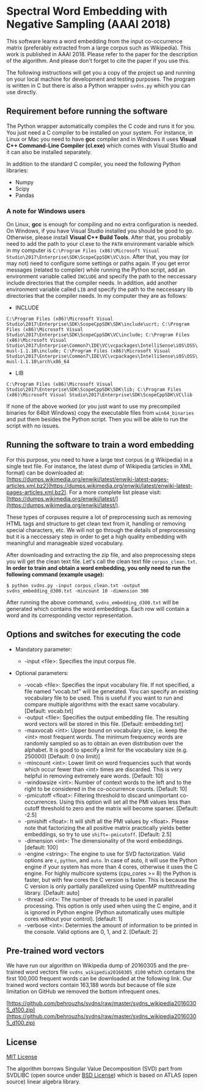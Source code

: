# Spectral Word Embedding with Negative Sampling (AAAI 2018)

This software learns a word embedding from the input co-occurrence matrix (preferably extracted from a large corpus such as Wikipedia). This work is published in AAAI 2018. Please refer to the paper for the description of the algorithm. And please don't forget to cite the paper if you use this.

The following instructions will get you a copy of the project up and running on your local machine for development and testing purposes. The program is written in C but there is also a Python wrapper `svdns.py` which you can use directly.

## Requirement before running the software

The Python wrapper automatically compiles the C code and runs it for you. You just need a C compiler to be installed on your system. For instance, in Linux or Mac you need to have __gcc__ compiler and in Windows it uses __Visual C++ Command-Line Compiler (cl.exe)__ which comes with Visual Studio and it can also be installed separately.

In addition to the standard C compiler, you need the following Python libraries:
* Numpy
* Scipy
* Pandas

### A note for Windows users

On Linux, __gcc__ is enough for compiling and no extra configuration is needed. On Windows, if you have Visual Studio installed you should be good to go. Otherwise, please install __Visual C++ Build Tools__. After that, you probably need to add the path to your cl.exe to the `PATH` environment variable which in my computer is `C:\Program Files (x86)\Microsoft Visual Studio\2017\Enterprise\SDK\ScopeCppSDK\VC\bin`. After that, you may (or may not) need to configure some settings or paths again. If you get error messages (related to compiler) while running the Python script, add an environment variable called `INCLUDE` and specify the path to the neccessary include directories that the compiler needs. In addition, add another environment variable called `LIB` and specify the path to the neccessary lib directories that the compiler needs. In my computer they are as follows:

* INCLUDE

`C:\Program Files (x86)\Microsoft Visual Studio\2017\Enterprise\SDK\ScopeCppSDK\SDK\include\ucrt;
C:\Program Files (x86)\Microsoft Visual Studio\2017\Enterprise\SDK\ScopeCppSDK\VC\include;
C:\Program Files (x86)\Microsoft Visual Studio\2017\Enterprise\Common7\IDE\VC\vcpackages\IntelliSense\iOS\OSS\musl-1.1.10\include;
C:\Program Files (x86)\Microsoft Visual Studio\2017\Enterprise\Common7\IDE\VC\vcpackages\IntelliSense\iOS\OSS\musl-1.1.10\arch\x86_64`

* LIB

`C:\Program Files (x86)\Microsoft Visual Studio\2017\Enterprise\SDK\ScopeCppSDK\SDK\lib;
C:\Program Files (x86)\Microsoft Visual Studio\2017\Enterprise\SDK\ScopeCppSDK\VC\lib`

If none of the above worked (or you just want to use my precompiled binaries for 64bit Windows) copy the executable files from `win64_binaries` and put them besides the Python script. Then you will be able to run the script with no issues.

## Running the software to train a word embedding

For this purpose, you need to have a large text corpus (e.g Wikipedia) in a single text file. For instance, the latest dump of Wikipedia (articles in XML format) can be downloaded at: [https://dumps.wikimedia.org/enwiki/latest/enwiki-latest-pages-articles.xml.bz2](https://dumps.wikimedia.org/enwiki/latest/enwiki-latest-pages-articles.xml.bz2). For a more complete list please visit: [https://dumps.wikimedia.org/enwiki/latest/](https://dumps.wikimedia.org/enwiki/latest/).

These types of corpuses require a lot of preprocessing such as removing HTML tags and structure to get clean text from it, handling or removing special characters, etc. We will not go through the details of preprocessing but it is a neccessary step in order to get a high quality embedding with meaningful and manageable sized vocabulary.

After downloading and extracting the zip file, and also preprocessing steps you will get the clean text file. Let's call the clean text file `corpus_clean.txt`. **__In order to train and obtain a word embedding, you only need to run the following command (example usage):__**

```
$ python svdns.py -input corpus_clean.txt -output svdns_embedding_d300.txt -mincount 10 -dimension 300
```

After running the above command, `svdns_embedding_d300.txt` will be generated which contains the word embeddings. Each row will contain a word and its corresponding vector representation.

## Options and switches for executing the code

* Mandatory parameter:
  * -input \<file\>: Specifies the input corpus file.

* Optional parameters:
  * -vocab \<file\>: Specifies the input vocabulary file. If not specified, a file named "vocab.txt" will be generated. You can specify an existing vocabulary file to be used. This is useful if you want to run and compare multiple algorithms with the exact same vocabulary. \[Default: vocab.txt\]
  * -output \<file\>: Specifies the output embedding file. The resulting word vectors will be stored in this file. \[Default: embedding.txt\]
  * -maxvocab \<int\>: Upper bound on vocabulary size, i.e. keep the \<int\> most frequent words. The minimum frequency words are randomly sampled so as to obtain an even distribution over the alphabet. It is good to specify a limit for the vocabulary size (e.g. 250000) \[Default: 0 (no limit)\]
  * -mincount \<int\>: Lower limit on word frequencies such that words which occur fewer than \<int\> times are discarded. This is very helpful in removing extremely eare words. \[Default: 10\]
  * -windowsize \<int\>: Number of context words to the left and to the right to be considered in the co-occurrence counts. \[Default: 10\]
  * -pmicutoff \<float\>: Filtering threshold to discard unimportant co-occurrences. Using this option will set all the PMI values less than cutoff threshold to zero and the matrix will become sparser. \[Default: -2.5\]
  * -pmishift \<float\>: It will shift all the PMI values by \<float\>. Please note that factorizing the all positive matrix practically yields better embeddings, so try to use `shift=-pmicutoff`. \[Default: 2.5\]
  * -dimension \<int\>: The dimensionality of the word embeddings. \[default: 100\]
  * -engine \<string\>: The engine to use for SVD factorization. Valid options are `c`, `python`, and `auto`. In case of auto, it will use the Python engine if your system has more than 4 cores, otherwise it uses the C engine. For highly multicore systems (cpu_cores >= 8) the Python is faster, but with few cores the C version is faster. This is because the C version is only partially parallelized using OpenMP multithreading library. \[Default: auto\]
  * -thread \<int\>: The number of threads to be used in parallel processing. This option is only used when using the C engine, and it is ignored in Python engine (Python automatically uses multiple cores without your control). \[default: 1\]
  * -verbose \<int\>: Determies the amount of information to be printed in the console. Valid options are 0, 1, and 2. \[Default: 2\]

## Pre-trained word vectors

We have run our algorithm on Wikipedia dump of 20160305 and the pre-trained word vectors file `svdns_wikipedia20160305_d100` which contains the first 100,000 frequent words can be downloaded at the following link. Our trained word vectors contain 163,188 words but because of file size limitation on GitHub we removed the bottom infrequent ones.

[https://github.com/behrouzhs/svdns/raw/master/svdns_wikipedia20160305_d100.zip](https://github.com/behrouzhs/svdns/raw/master/svdns_wikipedia20160305_d100.zip)

## License

[MIT License](https://opensource.org/licenses/MIT)

The algorithm borrows Singular Value Decomposition (SVD) part from SVDLIBC (open source under [BSD License](https://tedlab.mit.edu/~dr/SVDLIBC/license.html)) which is based on ATLAS (open source) linear algebra library.

